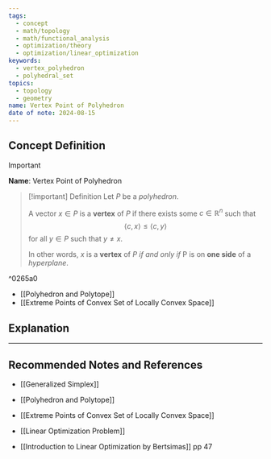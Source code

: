```yaml
---
tags:
  - concept
  - math/topology
  - math/functional_analysis
  - optimization/theory
  - optimization/linear_optimization
keywords:
  - vertex_polyhedron
  - polyhedral_set
topics:
  - topology
  - geometry
name: Vertex Point of Polyhedron
date of note: 2024-08-15
---
```


## Concept Definition

>[!important]
>**Name**: Vertex Point of Polyhedron

>[!important] Definition
>Let $P$ be a *polyhedron*. 
>
>A vector $x\in P$ is a **vertex** of $P$ if there exists some $c\in \mathbb{R}^{n}$ such that $$\left\langle c ,  x\right\rangle \le \left\langle c ,  y\right\rangle$$ for all $y\in P$ such that $y\neq x.$
>
>In other words, $x$ is a **vertex** of $P$ *if and only if* P is on **one side** of a *hyperplane*.

^0265a0

- [[Polyhedron and Polytope]]
- [[Extreme Points of Convex Set of Locally Convex Space]]


## Explanation





-----------
##  Recommended Notes and References


- [[Generalized Simplex]]
- [[Polyhedron and Polytope]]
- [[Extreme Points of Convex Set of Locally Convex Space]]

- [[Linear Optimization Problem]]

- [[Introduction to Linear Optimization by Bertsimas]] pp 47